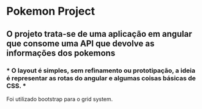# Pokemon Project

## O projeto trata-se de uma aplicação em angular que consome uma API que devolve as informações dos pokemons

### * O layout é simples, sem refinamento ou prototipação, a ideia é representar as rotas do angular e algumas coisas básicas de CSS. *

Foi utilizado bootstrap para o grid system.
